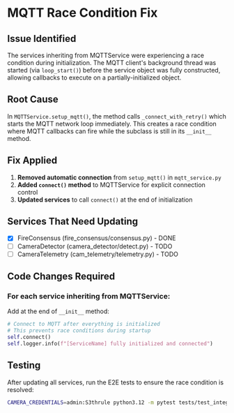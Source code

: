 # MQTT Race Condition Fix

## Issue Identified
The services inheriting from MQTTService were experiencing a race condition during initialization. The MQTT client's background thread was started (via `loop_start()`) before the service object was fully constructed, allowing callbacks to execute on a partially-initialized object.

## Root Cause
In `MQTTService.setup_mqtt()`, the method calls `_connect_with_retry()` which starts the MQTT network loop immediately. This creates a race condition where MQTT callbacks can fire while the subclass is still in its `__init__` method.

## Fix Applied
1. **Removed automatic connection** from `setup_mqtt()` in `mqtt_service.py`
2. **Added `connect()` method** to MQTTService for explicit connection control
3. **Updated services** to call `connect()` at the end of initialization

## Services That Need Updating
- [x] FireConsensus (fire_consensus/consensus.py) - DONE
- [ ] CameraDetector (camera_detector/detect.py) - TODO
- [ ] CameraTelemetry (cam_telemetry/telemetry.py) - TODO

## Code Changes Required

### For each service inheriting from MQTTService:

Add at the end of `__init__` method:
```python
# Connect to MQTT after everything is initialized
# This prevents race conditions during startup
self.connect()
self.logger.info(f"[ServiceName] fully initialized and connected")
```

## Testing
After updating all services, run the E2E tests to ensure the race condition is resolved:
```bash
CAMERA_CREDENTIALS=admin:S3thrule python3.12 -m pytest tests/test_integration_e2e_improved.py -xvs
```